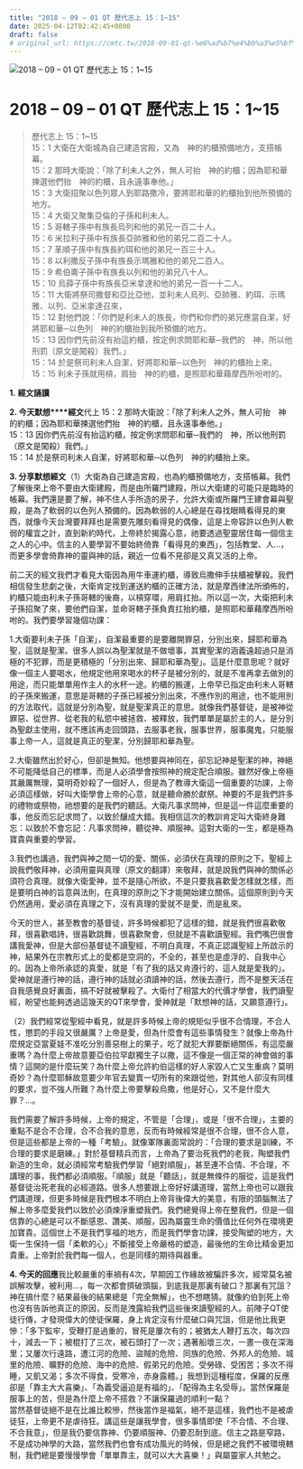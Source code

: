 ```yaml
---
title: "2018 – 09 – 01 QT 歷代志上 15：1~15"
date: 2025-04-12T02:42:45+0800
draft: false
# original_url: https://cmtc.tw/2018-09-01-qt-%e6%ad%b7%e4%bb%a3%e5%bf%97%e4%b8%8a-15%ef%bc%9a115
---
```


![2018 – 09 – 01 QT 歷代志上 15：1~15](/images/qt.jpg   "2018 – 09 – 01 QT 歷代志上 15：1~15")

# 2018 – 09 – 01 QT 歷代志上 15：1~15

> 歷代志上 15：1~15  
> 15：1 大衛在大衛城為自己建造宮殿，又為　神的約櫃預備地方，支搭帳幕。  
> 15：2 那時大衛說：「除了利未人之外，無人可抬　神的約櫃；因為耶和華揀選他們抬　神的約櫃，且永遠事奉他。」  
> 15：3 大衛招聚以色列眾人到耶路撒冷，要將耶和華的約櫃抬到他所預備的地方。  
> 15：4 大衛又聚集亞倫的子孫和利未人。  
> 15：5 哥轄子孫中有族長烏列和他的弟兄一百二十人。  
> 15：6 米拉利子孫中有族長亞帥雅和他的弟兄二百二十人。  
> 15：7 革順子孫中有族長約珥和他的弟兄一百三十人。  
> 15：8 以利撒反子孫中有族長示瑪雅和他的弟兄二百人。  
> 15：9 希伯崙子孫中有族長以列和他的弟兄八十人。  
> 15：10 烏薛子孫中有族長亞米拿達和他的弟兄一百一十二人。  
> 15：11 大衛將祭司撒督和亞比亞他，並利未人烏列、亞帥雅、約珥、示瑪雅、以列、亞米拿達召來，  
> 15：12 對他們說：「你們是利未人的族長，你們和你們的弟兄應當自潔，好將耶和華─以色列　神的約櫃抬到我所預備的地方。  
> 15：13 因你們先前沒有抬這約櫃，按定例求問耶和華─我們的　神，所以他刑罰（原文是闖殺）我們。」  
> 15：14 於是祭司利未人自潔，好將耶和華─以色列　神的約櫃抬上來。  
> 15：15 利未子孫就用槓，肩抬　神的約櫃，是照耶和華藉摩西所吩咐的。

**1.** **經文誦讀**

**2. 今天默想****經文**代上 15：2 那時大衛說：「除了利未人之外，無人可抬　神的約櫃；因為耶和華揀選他們抬　神的約櫃，且永遠事奉他。」  
15：13 因你們先前沒有抬這約櫃，按定例求問耶和華─我們的　神，所以他刑罰（原文是闖殺）我們。」  
15：14 於是祭司利未人自潔，好將耶和華─以色列　神的約櫃抬上來。

**3. 分享默想經文**（1）大衛為自己建造宮殿，也為約櫃預備地方，支搭帳幕。我們了解後來上帝不要由大衛建殿，而是由所羅門建殿，所以大衛建的可能只是臨時的帳幕。我們還是要了解，神不住人手所造的房子，允許大衛或所羅門王建會幕與聖殿，是為了軟弱的以色列人預備的。因為軟弱的人心總是在尋找眼睛看得見的東西，就像今天台灣要拜拜也是需要先雕刻看得見的偶像，這是上帝容許以色列人軟弱的權宜之計，直到新約時代，上帝終於揭露心意，祂要透過聖靈居住每一個信主之人的心中。信主的人要學習不要始終倚靠「看得見的東西」，包括教堂、人…，而更多學會倚靠神的靈與神的話，親近一位看不見卻是又真又活的上帝。

前二天的經文我們才看見大衛因為用牛車運約櫃，導致烏撒伸手扶櫃被擊殺。我們相信發生悲劇之後，大衛肯定找到運送約櫃的正確方法，就是摩西律法所頒佈的，約櫃只能由利未子孫哥轄的後裔，以槓穿環，用肩扛抬。所以這一次，大衛把利未子孫招聚了來，要他們自潔，並命哥轄子孫負責扛抬約櫃，是照耶和華藉摩西所吩咐的。我們要學習幾個功課：

1.大衛要利未子孫「自潔」，自潔最重要的是要離開罪惡，分別出來，歸耶和華為聖，這就是聖潔。很多人誤以為聖潔就是不做壞事，其實聖潔的涵義遠超過只是消極的不犯罪，而是更積極的「分別出來、歸耶和華為聖」。這是什麼意思呢？就好像一個主人要喝水，他規定他用來喝水的杯子是被分別的，就是不准再拿去做別的用途，而只能單單用作主人的水杯一途。約櫃的搬運，上帝早已指定由利未人哥轄的子孫來搬運，意思是哥轄的子孫已經被分別出來，不應作別的用途，也不能用別的方法取代，這就是分別為聖，就是聖潔真正的意思。就像我們基督徒，是被神從罪惡、從世界、從老我的私慾中被拯救、被釋放，我們單單是屬於主的人，是分別為聖獻主使用，就不應該再走回頭路，去服事老我，服事世界，服事魔鬼，只能服事上帝一人，這就是真正的聖潔，分別歸耶和華為聖。

2.大衛雖然出於好心，但卻是無知。他想要與神同在，卻忘記神是聖潔的神，神絕不可能降低自己的標準，而是人必須學會按照神的規定配合順服。雖然好像上帝極其嚴厲無理，莫明奇妙殺了一個好人，但是為了教導大衛這一個重要的功課，上帝必須這樣做，好叫大衛學會上帝的心意，就是聽命勝於獻祭。神要的不是我們許多的禮物或祭物，祂想要的是我們的聽話。大衛凡事求問神，但是這一件這麼重要的事，他反而忘記求問了，以致於釀成大錯。我相信這次的教訓肯定叫大衛終身難忘：以致於不會忘記：凡事求問神，聽從神、順服神。這對大衛的一生，都是極為寶貴與重要的學習。

3.我們也講過，我們與神之間一切的愛、關係，必須伏在真理的原則之下。聖經上說我們敬拜神，必須用靈與真理（原文的翻譯）來敬拜，就是說我們與神的關係必須符合真理。就像大衛愛神，並不是隨心所欲，不是只要我喜歡愛怎樣就怎樣，而是要明白神的旨意與法則，在真理的原則之下才能開始建立關係。這個原則到今天仍然適用，愛必須在真理之下，沒有真理的愛就不是愛，而是亂來。

今天的世人，甚至教會的基督徒，許多時候都犯了這樣的錯，就是我們很喜歡敬拜，很喜歡唱詩，很喜歡跳舞，很喜歡聚會，但就是不喜歡讀聖經。我們嘴巴很會講我愛神，但是大部份基督徒不讀聖經，不明白真理，不真正認識聖經上所啟示的神，結果外在宗教形式上的愛都是空洞的，不全的，甚至也是虛浮的、自我中心的。因為上帝所承認的真愛，就是「有了我的話又肯遵行的，這人就是愛我的」。愛神就是遵行神的話，遵行神的話就必須讀神的話，然後去遵行，而不是整天活在自我感覺良好裏面，搞不好就被擊殺了。大衛付了相當大的代價才學會，我們讀聖經，盼望也能夠透過這幾天的QT來學會，愛神就是「默想神的話，又願意遵行」。

（2）我們經常從聖經中看見，就是許多時候上帝的規矩似乎很不合情理，不合人性，懲罰的手段又很嚴厲？上帝是愛，但為什麼會有這些事情發生？就像上帝為什麼規定亞當夏娃不准吃分別善惡樹上的果子，吃了就犯大罪要斷絕關係，有這麼嚴重嗎？為什麼上帝故意要亞伯拉罕獻獨生子以撒，這不像是一個正常的神會做的事情？這開的是什麼玩笑？為什麼上帝允許約伯這樣的好人家毀人亡又生重病？莫明奇妙？為什麼耶穌故意要少年官去變賣一切所有的來跟從他，對其他人卻沒有同樣的要求，豈不強人所難？為什麼上帝要擊殺烏撒，他是好心，又不是什麼大罪？…。

我們需要了解許多時候，上帝的規定，不管是「合理」，或是「很不合理」，主要的重點不是合不合理，合不合我的意思，反而有時候經常是很不合理，很不合人意，但是這些都是上帝的一種「考驗」。就像軍隊裏面常說的：「合理的要求是訓練，不合理的要求是磨練。」對於基督精兵而言，上帝為了要治死我們的老我，陶塑我們新造的生命，就必須經常考驗我們學習「絕對順服」，甚至連不合情、不合理，不講理的事，我們都必須順服。「順服」就是「聽話」，就是無條件的服從，這是我們基督徒治死老我的必經道路。很多人想要跟上帝好好講道理，當然上帝也可以跟我們講道理，但更多時候是我們根本不明白上帝背後偉大的美意，有限的頭腦無法了解上帝多麼愛我們以致於必須煉淨重塑我們。我們總覺得上帝在整我們，但是一個信靠的心總是可以不斷感恩、讚美、順服，因為屬靈生命的價值比任何外在環境更加寶貴。這個世上不是我們享福的地方，而是我們學會功課，接受陶塑的地方，大衛一生保持一個「柔軟的心」不斷接受上帝嚴格的塑造，最後他的生命比精金更加貴重。上帝對於我們每一個人，也是同樣的期待與器重。

**4. 今天的回應**我比較嚴重的車禍有4次，早期因工作緣故被騙許多次，經常莫名被誤解攻擊，被利用…，每一次都會擠破頭腦，到底我是那裏有破口？那裏有咒詛？神在搞什麼？結果最後的結果總是「完全無解」，也不想瞎猜。就像約伯到死上帝也沒有告訴他真正的原因，反而是洩露給我們這些後來讀聖經的人。前陣子QT使徒行傳，才發現偉大的使徒保羅，身上肯定沒有什麼破口與咒詛，但是他比我更慘：「多下監牢，受鞭打是過重的，冒死是屢次有的；被猶太人鞭打五次，每次四十，減去一下；被棍打了三次，被石頭打了一次；遇著船壞三次，一晝一夜在深海里；又屢次行遠路，遭江河的危險、盜賊的危險、同族的危險、外邦人的危險、城里的危險、曠野的危險、海中的危險、假弟兄的危險。受勞碌、受困苦；多次不得睡，又飢又渴；多次不得食，受寒冷，赤身露體。」我想到這種程度，保羅的反應卻是「靠主大大喜樂」、「為義受逼迫是有福的」、「配得為主名受辱」。當然保羅是服事上的苦，但是為什麼上帝不搭救？不讓保羅過的順利一點？  
當然基督徒絕不是在比誰比較慘，然後當作是福氣，絕不是這樣，我們也不是被虐徒狂，上帝更不是虐待狂。講這些是讓我學會，很多事情即使「不合情、不合理、不合我意」，但是我仍要信靠神、仍要順服神、仍要忍耐到底。信主之路是窄路，不是成功神學的大路，當然我們也會有成功風光的時候，但是總之我們不被環境轄制，我們總是要慢慢學會「單單靠主，就可以大大喜樂！」與屬靈家人共勉之。